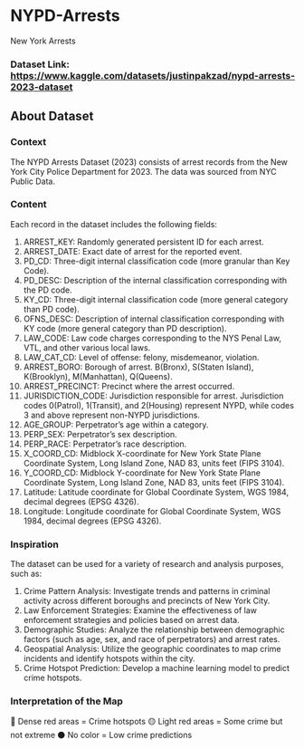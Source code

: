 # NYPD-Arrests
New York Arrests

### Dataset Link: https://www.kaggle.com/datasets/justinpakzad/nypd-arrests-2023-dataset

## About Dataset
### Context
The NYPD Arrests Dataset (2023) consists of arrest records from the New York City Police Department for 2023. The data was sourced from NYC Public Data.

### Content
Each record in the dataset includes the following fields:

1. ARREST_KEY: Randomly generated persistent ID for each arrest.
2. ARREST_DATE: Exact date of arrest for the reported event.
3. PD_CD: Three-digit internal classification code (more granular than Key Code).
4. PD_DESC: Description of the internal classification corresponding with the PD code.
5. KY_CD: Three-digit internal classification code (more general category than PD code).
6. OFNS_DESC: Description of internal classification corresponding with KY code (more general category than PD description).
7. LAW_CODE: Law code charges corresponding to the NYS Penal Law, VTL, and other various local laws.
8. LAW_CAT_CD: Level of offense: felony, misdemeanor, violation.
9. ARREST_BORO: Borough of arrest. B(Bronx), S(Staten Island), K(Brooklyn), M(Manhattan), Q(Queens).
10. ARREST_PRECINCT: Precinct where the arrest occurred.
11. JURISDICTION_CODE: Jurisdiction responsible for arrest. Jurisdiction codes 0(Patrol), 1(Transit), and 2(Housing) represent NYPD, while codes 3 and above represent non-NYPD jurisdictions.
12. AGE_GROUP: Perpetrator’s age within a category.
13. PERP_SEX: Perpetrator’s sex description.
14. PERP_RACE: Perpetrator’s race description.
15. X_COORD_CD: Midblock X-coordinate for New York State Plane Coordinate System, Long Island Zone, NAD 83, units feet (FIPS 3104).
16. Y_COORD_CD: Midblock Y-coordinate for New York State Plane Coordinate System, Long Island Zone, NAD 83, units feet (FIPS 3104).
17. Latitude: Latitude coordinate for Global Coordinate System, WGS 1984, decimal degrees (EPSG 4326).
18. Longitude: Longitude coordinate for Global Coordinate System, WGS 1984, decimal degrees (EPSG 4326).

### Inspiration
The dataset can be used for a variety of research and analysis purposes, such as:

1. Crime Pattern Analysis: Investigate trends and patterns in criminal activity across different boroughs and precincts of New York City.
2. Law Enforcement Strategies: Examine the effectiveness of law enforcement strategies and policies based on arrest data.
3. Demographic Studies: Analyze the relationship between demographic factors (such as age, sex, and race of perpetrators) and arrest rates.
4. Geospatial Analysis: Utilize the geographic coordinates to map crime incidents and identify hotspots within the city.
5. Crime Hotspot Prediction: Develop a machine learning model to predict crime hotspots.

### Interpretation of the Map
🔴 Dense red areas = Crime hotspots
🟡 Light red areas = Some crime but not extreme
⚫ No color = Low crime predictions
